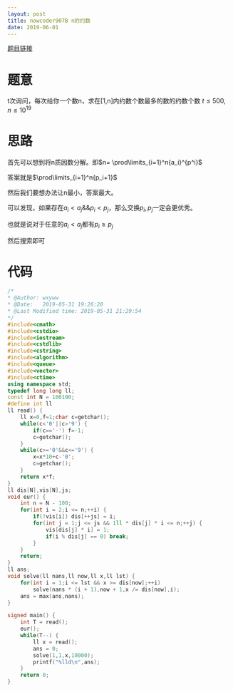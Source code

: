 ```yaml
---
layout: post
title: nowcoder907B n的约数
date: 2019-06-01
---
```


[题目链接](https://ac.nowcoder.com/acm/contest/907/B)

# 题意

t次询问，每次给你一个数n，求在[1,n]内约数个数最多的数的约数个数
$t \le 500,n \le 10^{19}$

# 思路

首先可以想到将n质因数分解。即$n= \prod\limits_{i=1}^n{a_i}^{p^i}$

答案就是$\prod\limits_{i=1}^n{p_i+1}$

然后我们要想办法让n最小，答案最大。

可以发现，如果存在$a_i < a_j \&\& p_i < p_j$，那么交换$p_i,p_j$一定会更优秀。

也就是说对于任意的$a_i < a_j$都有$p_i \ge p_j$

然后搜索即可

# 代码

```cpp
/*
* @Author: wxyww
* @Date:   2019-05-31 19:26:20
* @Last Modified time: 2019-05-31 21:29:54
*/
#include<cmath>
#include<cstdio>
#include<iostream>
#include<cstdlib>
#include<cstring>
#include<algorithm>
#include<queue>
#include<vector>
#include<ctime>
using namespace std;
typedef long long ll;
const int N = 100100;
#define int ll
ll read() {
	ll x=0,f=1;char c=getchar();
	while(c<'0'||c>'9') {
		if(c=='-') f=-1;
		c=getchar();
	}
	while(c>='0'&&c<='9') {
		x=x*10+c-'0';
		c=getchar();
	}
	return x*f;
}
ll dis[N],vis[N],js;
void eur() {
	int n = N - 100;
	for(int i = 2;i <= n;++i) {
		if(!vis[i]) dis[++js] = i;
		for(int j = 1;j <= js && 1ll * dis[j] * i <= n;++j) {
			vis[dis[j] * i] = 1;
			if(i % dis[j] == 0) break;
		}
	}
	return;
}
ll ans;
void solve(ll nans,ll now,ll x,ll lst) {
	for(int i = 1;i <= lst && x >= dis[now];++i)
		solve(nans * (i + 1),now + 1,x /= dis[now],i);
	ans = max(ans,nans);
}

signed main() {
	int T = read();
	eur();
	while(T--) {
		ll x = read();
		ans = 0;
		solve(1,1,x,10000);
		printf("%lld\n",ans);
	}
	return 0;
}
```
